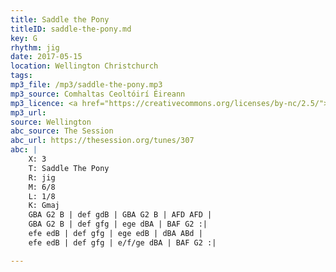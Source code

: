 ```yaml
---
title: Saddle the Pony
titleID: saddle-the-pony.md
key: G
rhythm: jig
date: 2017-05-15
location: Wellington Christchurch
tags:
mp3_file: /mp3/saddle-the-pony.mp3
mp3_source: Comhaltas Ceoltóirí Éireann
mp3_licence: <a href="https://creativecommons.org/licenses/by-nc/2.5/">CC-BY-NC-2.5</a>
mp3_url:
source: Wellington
abc_source: The Session
abc_url: https://thesession.org/tunes/307
abc: |
    X: 3
    T: Saddle The Pony
    R: jig
    M: 6/8
    L: 1/8
    K: Gmaj
    GBA G2 B | def gdB | GBA G2 B | AFD AFD |
    GBA G2 B | def gfg | ege dBA | BAF G2 :|
    efe edB | def gfg | ege edB | dBA ABd |
    efe edB | def gfg | e/f/ge dBA | BAF G2 :|

---
```


